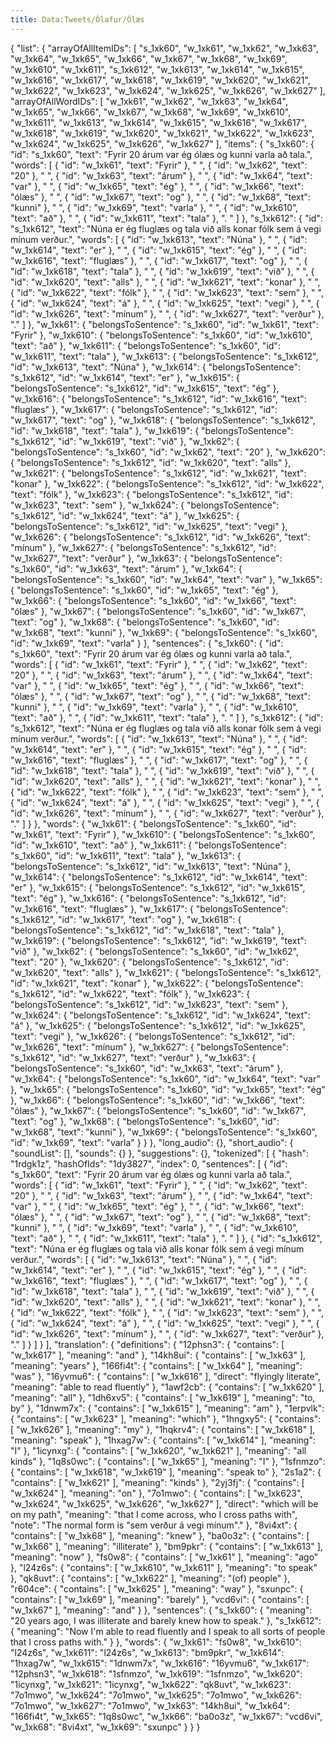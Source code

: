 ```yaml
---
title: Data:Tweets/Ólafur/Ólæs
---
```


{
    "list": {
        "arrayOfAllItemIDs": [
            "s_1xk60",
            "w_1xk61",
            "w_1xk62",
            "w_1xk63",
            "w_1xk64",
            "w_1xk65",
            "w_1xk66",
            "w_1xk67",
            "w_1xk68",
            "w_1xk69",
            "w_1xk610",
            "w_1xk611",
            "s_1xk612",
            "w_1xk613",
            "w_1xk614",
            "w_1xk615",
            "w_1xk616",
            "w_1xk617",
            "w_1xk618",
            "w_1xk619",
            "w_1xk620",
            "w_1xk621",
            "w_1xk622",
            "w_1xk623",
            "w_1xk624",
            "w_1xk625",
            "w_1xk626",
            "w_1xk627"
        ],
        "arrayOfAllWordIDs": [
            "w_1xk61",
            "w_1xk62",
            "w_1xk63",
            "w_1xk64",
            "w_1xk65",
            "w_1xk66",
            "w_1xk67",
            "w_1xk68",
            "w_1xk69",
            "w_1xk610",
            "w_1xk611",
            "w_1xk613",
            "w_1xk614",
            "w_1xk615",
            "w_1xk616",
            "w_1xk617",
            "w_1xk618",
            "w_1xk619",
            "w_1xk620",
            "w_1xk621",
            "w_1xk622",
            "w_1xk623",
            "w_1xk624",
            "w_1xk625",
            "w_1xk626",
            "w_1xk627"
        ],
        "items": {
            "s_1xk60": {
                "id": "s_1xk60",
                "text": "Fyrir 20 árum var ég ólæs og kunni varla að tala.",
                "words": [
                    {
                        "id": "w_1xk61",
                        "text": "Fyrir"
                    },
                    " ",
                    {
                        "id": "w_1xk62",
                        "text": "20"
                    },
                    " ",
                    {
                        "id": "w_1xk63",
                        "text": "árum"
                    },
                    " ",
                    {
                        "id": "w_1xk64",
                        "text": "var"
                    },
                    " ",
                    {
                        "id": "w_1xk65",
                        "text": "ég"
                    },
                    " ",
                    {
                        "id": "w_1xk66",
                        "text": "ólæs"
                    },
                    " ",
                    {
                        "id": "w_1xk67",
                        "text": "og"
                    },
                    " ",
                    {
                        "id": "w_1xk68",
                        "text": "kunni"
                    },
                    " ",
                    {
                        "id": "w_1xk69",
                        "text": "varla"
                    },
                    " ",
                    {
                        "id": "w_1xk610",
                        "text": "að"
                    },
                    " ",
                    {
                        "id": "w_1xk611",
                        "text": "tala"
                    },
                    ". "
                ]
            },
            "s_1xk612": {
                "id": "s_1xk612",
                "text": "Núna er ég fluglæs og tala við alls konar fólk sem á vegi mínum verður.",
                "words": [
                    {
                        "id": "w_1xk613",
                        "text": "Núna"
                    },
                    " ",
                    {
                        "id": "w_1xk614",
                        "text": "er"
                    },
                    " ",
                    {
                        "id": "w_1xk615",
                        "text": "ég"
                    },
                    " ",
                    {
                        "id": "w_1xk616",
                        "text": "fluglæs"
                    },
                    " ",
                    {
                        "id": "w_1xk617",
                        "text": "og"
                    },
                    " ",
                    {
                        "id": "w_1xk618",
                        "text": "tala"
                    },
                    " ",
                    {
                        "id": "w_1xk619",
                        "text": "við"
                    },
                    " ",
                    {
                        "id": "w_1xk620",
                        "text": "alls"
                    },
                    " ",
                    {
                        "id": "w_1xk621",
                        "text": "konar"
                    },
                    " ",
                    {
                        "id": "w_1xk622",
                        "text": "fólk"
                    },
                    " ",
                    {
                        "id": "w_1xk623",
                        "text": "sem"
                    },
                    " ",
                    {
                        "id": "w_1xk624",
                        "text": "á"
                    },
                    " ",
                    {
                        "id": "w_1xk625",
                        "text": "vegi"
                    },
                    " ",
                    {
                        "id": "w_1xk626",
                        "text": "mínum"
                    },
                    " ",
                    {
                        "id": "w_1xk627",
                        "text": "verður"
                    },
                    "."
                ]
            },
            "w_1xk61": {
                "belongsToSentence": "s_1xk60",
                "id": "w_1xk61",
                "text": "Fyrir"
            },
            "w_1xk610": {
                "belongsToSentence": "s_1xk60",
                "id": "w_1xk610",
                "text": "að"
            },
            "w_1xk611": {
                "belongsToSentence": "s_1xk60",
                "id": "w_1xk611",
                "text": "tala"
            },
            "w_1xk613": {
                "belongsToSentence": "s_1xk612",
                "id": "w_1xk613",
                "text": "Núna"
            },
            "w_1xk614": {
                "belongsToSentence": "s_1xk612",
                "id": "w_1xk614",
                "text": "er"
            },
            "w_1xk615": {
                "belongsToSentence": "s_1xk612",
                "id": "w_1xk615",
                "text": "ég"
            },
            "w_1xk616": {
                "belongsToSentence": "s_1xk612",
                "id": "w_1xk616",
                "text": "fluglæs"
            },
            "w_1xk617": {
                "belongsToSentence": "s_1xk612",
                "id": "w_1xk617",
                "text": "og"
            },
            "w_1xk618": {
                "belongsToSentence": "s_1xk612",
                "id": "w_1xk618",
                "text": "tala"
            },
            "w_1xk619": {
                "belongsToSentence": "s_1xk612",
                "id": "w_1xk619",
                "text": "við"
            },
            "w_1xk62": {
                "belongsToSentence": "s_1xk60",
                "id": "w_1xk62",
                "text": "20"
            },
            "w_1xk620": {
                "belongsToSentence": "s_1xk612",
                "id": "w_1xk620",
                "text": "alls"
            },
            "w_1xk621": {
                "belongsToSentence": "s_1xk612",
                "id": "w_1xk621",
                "text": "konar"
            },
            "w_1xk622": {
                "belongsToSentence": "s_1xk612",
                "id": "w_1xk622",
                "text": "fólk"
            },
            "w_1xk623": {
                "belongsToSentence": "s_1xk612",
                "id": "w_1xk623",
                "text": "sem"
            },
            "w_1xk624": {
                "belongsToSentence": "s_1xk612",
                "id": "w_1xk624",
                "text": "á"
            },
            "w_1xk625": {
                "belongsToSentence": "s_1xk612",
                "id": "w_1xk625",
                "text": "vegi"
            },
            "w_1xk626": {
                "belongsToSentence": "s_1xk612",
                "id": "w_1xk626",
                "text": "mínum"
            },
            "w_1xk627": {
                "belongsToSentence": "s_1xk612",
                "id": "w_1xk627",
                "text": "verður"
            },
            "w_1xk63": {
                "belongsToSentence": "s_1xk60",
                "id": "w_1xk63",
                "text": "árum"
            },
            "w_1xk64": {
                "belongsToSentence": "s_1xk60",
                "id": "w_1xk64",
                "text": "var"
            },
            "w_1xk65": {
                "belongsToSentence": "s_1xk60",
                "id": "w_1xk65",
                "text": "ég"
            },
            "w_1xk66": {
                "belongsToSentence": "s_1xk60",
                "id": "w_1xk66",
                "text": "ólæs"
            },
            "w_1xk67": {
                "belongsToSentence": "s_1xk60",
                "id": "w_1xk67",
                "text": "og"
            },
            "w_1xk68": {
                "belongsToSentence": "s_1xk60",
                "id": "w_1xk68",
                "text": "kunni"
            },
            "w_1xk69": {
                "belongsToSentence": "s_1xk60",
                "id": "w_1xk69",
                "text": "varla"
            }
        },
        "sentences": {
            "s_1xk60": {
                "id": "s_1xk60",
                "text": "Fyrir 20 árum var ég ólæs og kunni varla að tala.",
                "words": [
                    {
                        "id": "w_1xk61",
                        "text": "Fyrir"
                    },
                    " ",
                    {
                        "id": "w_1xk62",
                        "text": "20"
                    },
                    " ",
                    {
                        "id": "w_1xk63",
                        "text": "árum"
                    },
                    " ",
                    {
                        "id": "w_1xk64",
                        "text": "var"
                    },
                    " ",
                    {
                        "id": "w_1xk65",
                        "text": "ég"
                    },
                    " ",
                    {
                        "id": "w_1xk66",
                        "text": "ólæs"
                    },
                    " ",
                    {
                        "id": "w_1xk67",
                        "text": "og"
                    },
                    " ",
                    {
                        "id": "w_1xk68",
                        "text": "kunni"
                    },
                    " ",
                    {
                        "id": "w_1xk69",
                        "text": "varla"
                    },
                    " ",
                    {
                        "id": "w_1xk610",
                        "text": "að"
                    },
                    " ",
                    {
                        "id": "w_1xk611",
                        "text": "tala"
                    },
                    ". "
                ]
            },
            "s_1xk612": {
                "id": "s_1xk612",
                "text": "Núna er ég fluglæs og tala við alls konar fólk sem á vegi mínum verður.",
                "words": [
                    {
                        "id": "w_1xk613",
                        "text": "Núna"
                    },
                    " ",
                    {
                        "id": "w_1xk614",
                        "text": "er"
                    },
                    " ",
                    {
                        "id": "w_1xk615",
                        "text": "ég"
                    },
                    " ",
                    {
                        "id": "w_1xk616",
                        "text": "fluglæs"
                    },
                    " ",
                    {
                        "id": "w_1xk617",
                        "text": "og"
                    },
                    " ",
                    {
                        "id": "w_1xk618",
                        "text": "tala"
                    },
                    " ",
                    {
                        "id": "w_1xk619",
                        "text": "við"
                    },
                    " ",
                    {
                        "id": "w_1xk620",
                        "text": "alls"
                    },
                    " ",
                    {
                        "id": "w_1xk621",
                        "text": "konar"
                    },
                    " ",
                    {
                        "id": "w_1xk622",
                        "text": "fólk"
                    },
                    " ",
                    {
                        "id": "w_1xk623",
                        "text": "sem"
                    },
                    " ",
                    {
                        "id": "w_1xk624",
                        "text": "á"
                    },
                    " ",
                    {
                        "id": "w_1xk625",
                        "text": "vegi"
                    },
                    " ",
                    {
                        "id": "w_1xk626",
                        "text": "mínum"
                    },
                    " ",
                    {
                        "id": "w_1xk627",
                        "text": "verður"
                    },
                    "."
                ]
            }
        },
        "words": {
            "w_1xk61": {
                "belongsToSentence": "s_1xk60",
                "id": "w_1xk61",
                "text": "Fyrir"
            },
            "w_1xk610": {
                "belongsToSentence": "s_1xk60",
                "id": "w_1xk610",
                "text": "að"
            },
            "w_1xk611": {
                "belongsToSentence": "s_1xk60",
                "id": "w_1xk611",
                "text": "tala"
            },
            "w_1xk613": {
                "belongsToSentence": "s_1xk612",
                "id": "w_1xk613",
                "text": "Núna"
            },
            "w_1xk614": {
                "belongsToSentence": "s_1xk612",
                "id": "w_1xk614",
                "text": "er"
            },
            "w_1xk615": {
                "belongsToSentence": "s_1xk612",
                "id": "w_1xk615",
                "text": "ég"
            },
            "w_1xk616": {
                "belongsToSentence": "s_1xk612",
                "id": "w_1xk616",
                "text": "fluglæs"
            },
            "w_1xk617": {
                "belongsToSentence": "s_1xk612",
                "id": "w_1xk617",
                "text": "og"
            },
            "w_1xk618": {
                "belongsToSentence": "s_1xk612",
                "id": "w_1xk618",
                "text": "tala"
            },
            "w_1xk619": {
                "belongsToSentence": "s_1xk612",
                "id": "w_1xk619",
                "text": "við"
            },
            "w_1xk62": {
                "belongsToSentence": "s_1xk60",
                "id": "w_1xk62",
                "text": "20"
            },
            "w_1xk620": {
                "belongsToSentence": "s_1xk612",
                "id": "w_1xk620",
                "text": "alls"
            },
            "w_1xk621": {
                "belongsToSentence": "s_1xk612",
                "id": "w_1xk621",
                "text": "konar"
            },
            "w_1xk622": {
                "belongsToSentence": "s_1xk612",
                "id": "w_1xk622",
                "text": "fólk"
            },
            "w_1xk623": {
                "belongsToSentence": "s_1xk612",
                "id": "w_1xk623",
                "text": "sem"
            },
            "w_1xk624": {
                "belongsToSentence": "s_1xk612",
                "id": "w_1xk624",
                "text": "á"
            },
            "w_1xk625": {
                "belongsToSentence": "s_1xk612",
                "id": "w_1xk625",
                "text": "vegi"
            },
            "w_1xk626": {
                "belongsToSentence": "s_1xk612",
                "id": "w_1xk626",
                "text": "mínum"
            },
            "w_1xk627": {
                "belongsToSentence": "s_1xk612",
                "id": "w_1xk627",
                "text": "verður"
            },
            "w_1xk63": {
                "belongsToSentence": "s_1xk60",
                "id": "w_1xk63",
                "text": "árum"
            },
            "w_1xk64": {
                "belongsToSentence": "s_1xk60",
                "id": "w_1xk64",
                "text": "var"
            },
            "w_1xk65": {
                "belongsToSentence": "s_1xk60",
                "id": "w_1xk65",
                "text": "ég"
            },
            "w_1xk66": {
                "belongsToSentence": "s_1xk60",
                "id": "w_1xk66",
                "text": "ólæs"
            },
            "w_1xk67": {
                "belongsToSentence": "s_1xk60",
                "id": "w_1xk67",
                "text": "og"
            },
            "w_1xk68": {
                "belongsToSentence": "s_1xk60",
                "id": "w_1xk68",
                "text": "kunni"
            },
            "w_1xk69": {
                "belongsToSentence": "s_1xk60",
                "id": "w_1xk69",
                "text": "varla"
            }
        }
    },
    "long_audio": {},
    "short_audio": {
        "soundList": [],
        "sounds": {}
    },
    "suggestions": {},
    "tokenized": [
        {
            "hash": "1rdgk1z",
            "hashOfIds": "1dy3827",
            "index": 0,
            "sentences": [
                {
                    "id": "s_1xk60",
                    "text": "Fyrir 20 árum var ég ólæs og kunni varla að tala.",
                    "words": [
                        {
                            "id": "w_1xk61",
                            "text": "Fyrir"
                        },
                        " ",
                        {
                            "id": "w_1xk62",
                            "text": "20"
                        },
                        " ",
                        {
                            "id": "w_1xk63",
                            "text": "árum"
                        },
                        " ",
                        {
                            "id": "w_1xk64",
                            "text": "var"
                        },
                        " ",
                        {
                            "id": "w_1xk65",
                            "text": "ég"
                        },
                        " ",
                        {
                            "id": "w_1xk66",
                            "text": "ólæs"
                        },
                        " ",
                        {
                            "id": "w_1xk67",
                            "text": "og"
                        },
                        " ",
                        {
                            "id": "w_1xk68",
                            "text": "kunni"
                        },
                        " ",
                        {
                            "id": "w_1xk69",
                            "text": "varla"
                        },
                        " ",
                        {
                            "id": "w_1xk610",
                            "text": "að"
                        },
                        " ",
                        {
                            "id": "w_1xk611",
                            "text": "tala"
                        },
                        ". "
                    ]
                },
                {
                    "id": "s_1xk612",
                    "text": "Núna er ég fluglæs og tala við alls konar fólk sem á vegi mínum verður.",
                    "words": [
                        {
                            "id": "w_1xk613",
                            "text": "Núna"
                        },
                        " ",
                        {
                            "id": "w_1xk614",
                            "text": "er"
                        },
                        " ",
                        {
                            "id": "w_1xk615",
                            "text": "ég"
                        },
                        " ",
                        {
                            "id": "w_1xk616",
                            "text": "fluglæs"
                        },
                        " ",
                        {
                            "id": "w_1xk617",
                            "text": "og"
                        },
                        " ",
                        {
                            "id": "w_1xk618",
                            "text": "tala"
                        },
                        " ",
                        {
                            "id": "w_1xk619",
                            "text": "við"
                        },
                        " ",
                        {
                            "id": "w_1xk620",
                            "text": "alls"
                        },
                        " ",
                        {
                            "id": "w_1xk621",
                            "text": "konar"
                        },
                        " ",
                        {
                            "id": "w_1xk622",
                            "text": "fólk"
                        },
                        " ",
                        {
                            "id": "w_1xk623",
                            "text": "sem"
                        },
                        " ",
                        {
                            "id": "w_1xk624",
                            "text": "á"
                        },
                        " ",
                        {
                            "id": "w_1xk625",
                            "text": "vegi"
                        },
                        " ",
                        {
                            "id": "w_1xk626",
                            "text": "mínum"
                        },
                        " ",
                        {
                            "id": "w_1xk627",
                            "text": "verður"
                        },
                        "."
                    ]
                }
            ]
        }
    ],
    "translation": {
        "definitions": {
            "12phsn3": {
                "contains": [
                    "w_1xk617"
                ],
                "meaning": "and"
            },
            "14kh8ui": {
                "contains": [
                    "w_1xk63"
                ],
                "meaning": "years"
            },
            "166fi4t": {
                "contains": [
                    "w_1xk64"
                ],
                "meaning": "was"
            },
            "16yvmu6": {
                "contains": [
                    "w_1xk616"
                ],
                "direct": "flyingly literate",
                "meaning": "able to read fluently"
            },
            "1awf2cb": {
                "contains": [
                    "w_1xk620"
                ],
                "meaning": "all"
            },
            "1dh6xv5": {
                "contains": [
                    "w_1xk619"
                ],
                "meaning": "to, by"
            },
            "1dnwm7x": {
                "contains": [
                    "w_1xk615"
                ],
                "meaning": "am"
            },
            "1erpvlk": {
                "contains": [
                    "w_1xk623"
                ],
                "meaning": "which"
            },
            "1hngxy5": {
                "contains": [
                    "w_1xk626"
                ],
                "meaning": "my"
            },
            "1hqkrv4": {
                "contains": [
                    "w_1xk618"
                ],
                "meaning": "speak"
            },
            "1hxag7w": {
                "contains": [
                    "w_1xk614"
                ],
                "meaning": "I"
            },
            "1icynxg": {
                "contains": [
                    "w_1xk620",
                    "w_1xk621"
                ],
                "meaning": "all kinds"
            },
            "1q8s0wc": {
                "contains": [
                    "w_1xk65"
                ],
                "meaning": "I"
            },
            "1sfnmzo": {
                "contains": [
                    "w_1xk618",
                    "w_1xk619"
                ],
                "meaning": "speak to"
            },
            "2s1a2": {
                "contains": [
                    "w_1xk621"
                ],
                "meaning": "kinds"
            },
            "2yj3fj": {
                "contains": [
                    "w_1xk624"
                ],
                "meaning": "on"
            },
            "7o1mwo": {
                "contains": [
                    "w_1xk623",
                    "w_1xk624",
                    "w_1xk625",
                    "w_1xk626",
                    "w_1xk627"
                ],
                "direct": "which will be on my path",
                "meaning": "that I come across, who I cross paths with",
                "note": "The normal form is \"sem verður á vegi mínum\"."
            },
            "8vi4xt": {
                "contains": [
                    "w_1xk68"
                ],
                "meaning": "knew"
            },
            "ba0o3z": {
                "contains": [
                    "w_1xk66"
                ],
                "meaning": "illiterate"
            },
            "bm9pkr": {
                "contains": [
                    "w_1xk613"
                ],
                "meaning": "now"
            },
            "fs0w8": {
                "contains": [
                    "w_1xk61"
                ],
                "meaning": "ago"
            },
            "l24z6s": {
                "contains": [
                    "w_1xk610",
                    "w_1xk611"
                ],
                "meaning": "to speak"
            },
            "qk8uvt": {
                "contains": [
                    "w_1xk622"
                ],
                "meaning": "(of) people"
            },
            "r604ce": {
                "contains": [
                    "w_1xk625"
                ],
                "meaning": "way"
            },
            "sxunpc": {
                "contains": [
                    "w_1xk69"
                ],
                "meaning": "barely"
            },
            "vcd6vi": {
                "contains": [
                    "w_1xk67"
                ],
                "meaning": "and"
            }
        },
        "sentences": {
            "s_1xk60": {
                "meaning": "20 years ago, I was illiterate and barely knew how to speak."
            },
            "s_1xk612": {
                "meaning": "Now I'm able to read fluently and I speak to all sorts of people that I cross paths with."
            }
        },
        "words": {
            "w_1xk61": "fs0w8",
            "w_1xk610": "l24z6s",
            "w_1xk611": "l24z6s",
            "w_1xk613": "bm9pkr",
            "w_1xk614": "1hxag7w",
            "w_1xk615": "1dnwm7x",
            "w_1xk616": "16yvmu6",
            "w_1xk617": "12phsn3",
            "w_1xk618": "1sfnmzo",
            "w_1xk619": "1sfnmzo",
            "w_1xk620": "1icynxg",
            "w_1xk621": "1icynxg",
            "w_1xk622": "qk8uvt",
            "w_1xk623": "7o1mwo",
            "w_1xk624": "7o1mwo",
            "w_1xk625": "7o1mwo",
            "w_1xk626": "7o1mwo",
            "w_1xk627": "7o1mwo",
            "w_1xk63": "14kh8ui",
            "w_1xk64": "166fi4t",
            "w_1xk65": "1q8s0wc",
            "w_1xk66": "ba0o3z",
            "w_1xk67": "vcd6vi",
            "w_1xk68": "8vi4xt",
            "w_1xk69": "sxunpc"
        }
    }
}